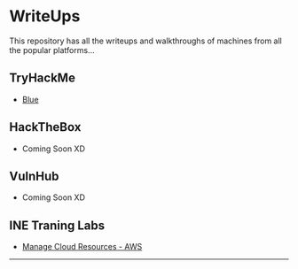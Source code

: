# WriteUps
This repository has all the writeups and walkthroughs of machines from all the popular platforms... 

## TryHackMe

- [Blue](https://github.com/iabdullah215/WriteUps/blob/main/thm.Blue.md)

## HackTheBox

- Coming Soon XD

## VulnHub

- Coming Soon XD

## INE Traning Labs

- [Manage Cloud Resources - AWS](https://github.com/iabdullah215/WriteUps/blob/main/ine.icca.lab.01.md)

---

